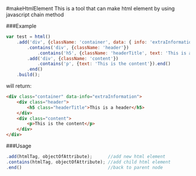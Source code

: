 #makeHtmlElement
This is a tool that can make html element by using javascript chain method

###Example
```js
var test = html()
    .add('div', {className: 'container', data: { info: 'extraInformation' }})
        .contains('div', {className: 'header'})
            .contains('h5', {className: 'headerTitle', text: 'This is a header'}).end()
        .add('div', {className: 'content'})
            .contains('p', {text: 'This is the content'}).end()
        .end()
    .build();
```
will return:
```html
<div class="container" data-info="extraInformation">
    <div class="header">
        <h5 class="headerTitle">This is a header</h5>
    </div>
    <div class="content">
        <p>This is the content</p>
    </div>
</div>
```
###Usage
```js
.add(htmlTag, objectOfAttribute);      //add new html element
.contains(htmlTag, objectOfAttribute); //add child html element
.end()                                 //back to parent node
```

